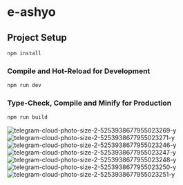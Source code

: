 # e-ashyo

## Project Setup

```sh
npm install
```

### Compile and Hot-Reload for Development

```sh
npm run dev
```

### Type-Check, Compile and Minify for Production

```sh
npm run build
```
![telegram-cloud-photo-size-2-5253938677955023269-y](https://github.com/Valiev1011/E-Ashyo-Frontend/assets/135142785/9b20277f-6750-4dd9-95db-2d9d29f15ea9)
![telegram-cloud-photo-size-2-5253938677955023271-y](https://github.com/Valiev1011/E-Ashyo-Frontend/assets/135142785/0ee9b4bc-c0ce-4520-81e8-3e5509ed6ec6)
![telegram-cloud-photo-size-2-5253938677955023246-y](https://github.com/Valiev1011/E-Ashyo-Frontend/assets/135142785/1b063112-e5a1-491f-a2c6-809092de9c3b)
![telegram-cloud-photo-size-2-5253938677955023247-y](https://github.com/Valiev1011/E-Ashyo-Frontend/assets/135142785/f29e71c7-51da-4a42-92c5-b2de9a6a7ff8)
![telegram-cloud-photo-size-2-5253938677955023248-y](https://github.com/Valiev1011/E-Ashyo-Frontend/assets/135142785/6ac596e0-01f1-4f84-ac54-ec0c3676c1ee)
![telegram-cloud-photo-size-2-5253938677955023250-y](https://github.com/Valiev1011/E-Ashyo-Frontend/assets/135142785/ce862eb2-0f6c-484c-9fb3-efa568d80fa3)
![telegram-cloud-photo-size-2-5253938677955023251-y](https://github.com/Valiev1011/E-Ashyo-Frontend/assets/135142785/5fe93180-941f-42f6-b016-ae76f43cf8df)






